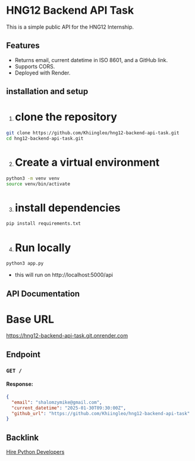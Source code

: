 # HNG12 Backend API Task

This is a simple public API for the HNG12 Internship.

## Features
- Returns email, current datetime in ISO 8601, and a GitHub link.
- Supports CORS.
- Deployed with Render.

## installation and setup
1. # clone the repository
```bash
git clone https://github.com/Khiingleo/hng12-backend-api-task.git
cd hng12-backend-api-task.git
```
2. # Create a virtual environment
```bash
python3 -m venv venv
source venv/bin/activate
```

3. # install dependencies
```bash
pip install requirements.txt
```

4. # Run locally
```bash
python3 app.py
```
* this will run on http://localhost:5000/api

## API Documentation
# Base URL
https://hng12-backend-api-task.git.onrender.com



## Endpoint
### `GET /`
#### Response:
```json
{
  "email": "shalomzymike@gmail.com",
  "current_datetime": "2025-01-30T09:30:00Z",
  "github_url": "https://github.com/Khiingleo/hng12-backend-api-task"
}
```


## Backlink  
[Hire Python Developers](https://hng.tech/hire/python-developers)